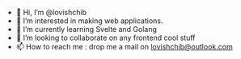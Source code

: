 - 👋 Hi, I’m @lovishchib
- 👀 I’m interested in making web applications.
- 🌱 I’m currently learning Svelte and Golang
- 💞️ I’m looking to collaborate on any frontend cool stuff
- 📫 How to reach me : drop me a mail on lovishchib@outlook.com

<!---
lovishchib/lovishchib is a ✨ special ✨ repository because its `README.md` (this file) appears on your GitHub profile.
You can click the Preview link to take a look at your changes.
--->
